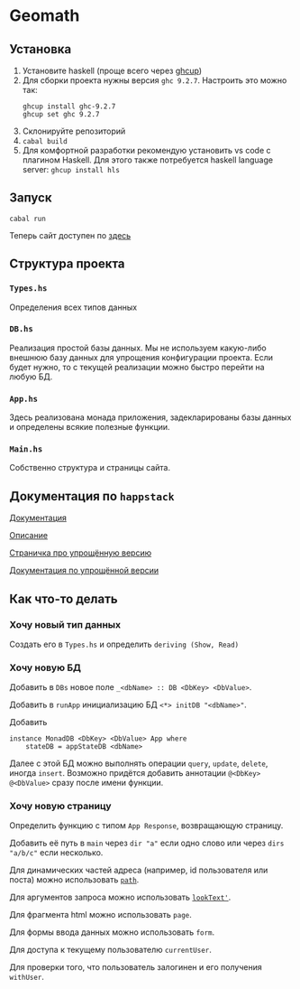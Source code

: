 # Geomath

## Установка

1. Установите haskell (проще всего через [ghcup](https://www.haskell.org/ghcup/))
2. Для сборки проекта нужны версия `ghc 9.2.7`. Настроить это можно так:
   ```
   ghcup install ghc-9.2.7
   ghcup set ghc 9.2.7
   ```
3. Склонируйте репозиторий
4. `cabal build`
5. Для комфортной разработки рекомендую установить vs code с плагином Haskell. Для этого также потребуется haskell language server: `ghcup install hls`

## Запуск

`cabal run`

Теперь сайт доступен по [здесь](http://localhost:8000)

## Структура проекта

### `Types.hs`

Определения всех типов данных

### `DB.hs`

Реализация простой базы данных. Мы не используем какую-либо внешнюю базу данных для упрощения конфигурации проекта. Если будет нужно, то с текущей реализации можно быстро перейти на любую БД.

### `App.hs`

Здесь реализована монада приложения, задекларированы базы данных и определены всякие полезные функции.

### `Main.hs`

Собственно структура и страницы сайта.

## Документация по `happstack`

[Документация](https://www.happstack.com/page/view-page-slug/3/documentation)

[Описание](https://www.happstack.com/docs/crashcourse/index.html)

[Страничка про упрощённую версию](https://www.happstack.com/page/view-page-slug/9/happstack-lite)

[Документация по упрощённой версии](https://hackage.haskell.org/package/happstack-lite-7.3.8/docs/Happstack-Lite.html)

## Как что-то делать

### Хочу новый тип данных

Создать его в `Types.hs` и определить `deriving (Show, Read)`

### Хочу новую БД

Добавить в `DBs` новое поле `_<dbName> :: DB <DbKey> <DbValue>`.

Добавить в `runApp` инициализацию БД `<*> initDB "<dbName>"`.

Добавить
```
instance MonadDB <DbKey> <DbValue> App where
    stateDB = appStateDB <dbName>
```

Далее с этой БД можно выполнять операции `query`, `update`, `delete`, иногда `insert`.
Возможно придётся добавить аннотации `@<DbKey> @<DbValue>` сразу после имени функции.

### Хочу новую страницу

Определить функцию с типом `App Response`, возвращающую страницу.

Добавить её путь в `main` через `dir "a"` если одно слово или через `dirs "a/b/c"` если несколько.

Для динамических частей адреса (например, id пользователя или поста) можно использовать [`path`](https://hackage.haskell.org/package/happstack-server-7.8.0.2/docs/Happstack-Server-Routing.html#v:path).

Для аргументов запроса можно использовать [`lookText'`](https://hackage.haskell.org/package/happstack-server-7.8.0.2/docs/Happstack-Server-RqData.html#v:lookText-39-).

Для фрагмента html можно использовать `page`.

Для формы ввода данных можно использовать `form`.

Для доступа к текущему пользователю `currentUser`.

Для проверки того, что пользователь залогинен и его получения `withUser`.

